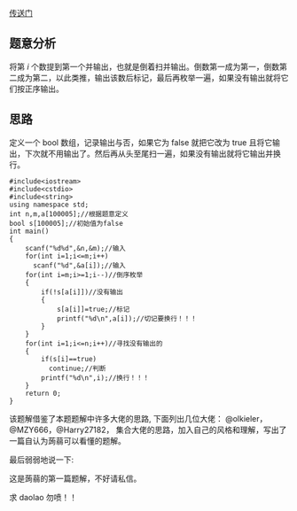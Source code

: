 [传送门](https://www.luogu.com.cn/problem/AT1409)

题意分析
-----------
将第 $i$ 个数提到第一个并输出，也就是倒着扫并输出。倒数第一成为第一，倒数第二成为第二，以此类推，输出该数后标记，最后再枚举一遍，如果没有输出就将它们按正序输出。

思路
------------
定义一个 bool 数组，记录输出与否，如果它为 false 就把它改为 true 且将它输出，下次就不用输出了。然后再从头至尾扫一遍，如果没有输出就将它输出并换行。

```
#include<iostream>
#include<cstdio>
#include<string>
using namespace std;
int n,m,a[100005];//根据题意定义 
bool s[100005];//初始值为false 
int main()
{
	scanf("%d%d",&n,&m);//输入 
	for(int i=1;i<=m;i++)
	  scanf("%d",&a[i]);//输入 
	for(int i=m;i>=1;i--)//倒序枚举 
	{
		if(!s[a[i]])//没有输出
		{
			s[a[i]]=true;//标记 
			printf("%d\n",a[i]);//切记要换行！！！			
		}
	}
	for(int i=1;i<=n;i++)//寻找没有输出的 
	{
		if(s[i]==true)
          continue;//判断 
		printf("%d\n",i);//换行！！！ 
	}
	return 0;
}
```

该题解借鉴了本题题解中许多大佬的思路,
下面列出几位大佬：
@olkieler，@MZY666，@Harry27182，
集合大佬的思路，加入自己的风格和理解，写出了一篇自认为蒟蒻可以看懂的题解。

最后弱弱地说一下:

这是蒟蒻的第一篇题解，不好请私信。

求 daolao 勿喷！！
